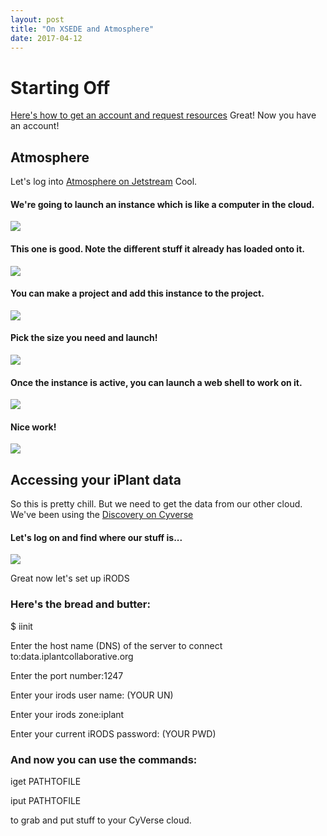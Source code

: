 ```yaml
---
layout: post
title: "On XSEDE and Atmosphere"
date: 2017-04-12
---
```

# Starting Off

[Here's how to get an account and request resources](https://iujetstream.atlassian.net/wiki/display/JWT/Jetstream+Allocations)
Great! Now you have an account!

## Atmosphere
Let's log into [Atmosphere on Jetstream](https://auth.globus.org/p/login?redirect_uri=%2Fv2%2Foauth2%2Fauthorize%3Fscope%3Dopenid%2Bemail%2Bprofile%2Burn%253Aglobus%253Aauth%253Ascope%253Ause.jetstream-cloud.org%253Aall%26redirect_uri%3Dhttps%253A%252F%252Fuse.jetstream-cloud.org%252Foauth2.0%252FcallbackAuthorize%26response_type%3Dcode%26client_id%3D0bf57b67-5f5c-4b45-be39-6dbf136dcca8%26access_type%3Donline%26authentication_hint%3D36007761-2cf2-4e74-a068-7473afc1d054&client_id=0bf57b67-5f5c-4b45-be39-6dbf136dcca8)
Cool.

#### We're going to launch an instance which is like a computer in the cloud.
![](https://github.com/MichaelSongAGradStudent/MichaelSongAGradStudent.github.io/master/images/AT1.jpg)

#### This one is good. Note the different stuff it already has loaded onto it.
![](https://github.com/MichaelSongAGradStudent/MichaelSongAGradStudent.github.io/master/images/AT2.jpg)

#### You can make a project and add this instance to the project.
![](https://github.com/MichaelSongAGradStudent/MichaelSongAGradStudent.github.io/master/images/AT3.jpg)

#### Pick the size you need and launch!
![](https://github.com/MichaelSongAGradStudent/MichaelSongAGradStudent.github.io/master/images/AT4.jpg)

#### Once the instance is active, you can launch a web shell to work on it.
![](https://github.com/MichaelSongAGradStudent/MichaelSongAGradStudent.github.io/master/images/AT5.jpg)

#### Nice work!
![](https://github.com/MichaelSongAGradStudent/MichaelSongAGradStudent.github.io/master/images/AT6.jpg)

## Accessing your iPlant data
So this is pretty chill. But we need to get the data from our other cloud. We've been using the [Discovery on Cyverse](https://de.cyverse.org/de/)

#### Let's log on and find where our stuff is...
![](https://github.com/MichaelSongAGradStudent/MichaelSongAGradStudent.github.io/master/images/AT7.jpg)

Great now let's set up iRODS

### Here's the bread and butter:
$ iinit

Enter the host name (DNS) of the server to connect to:data.iplantcollaborative.org

Enter the port number:1247

Enter your irods user name: (YOUR UN)

Enter your irods zone:iplant

Enter your current iRODS password: (YOUR PWD)


### And now you can use the commands:

iget PATHTOFILE

iput PATHTOFILE

to grab and put stuff to your CyVerse cloud.

